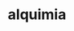 ---
title: "alquimia"
layout: cache
categories: [package, develop]
meta: {"versions": ["1.0.10"], "compilers": ["gcc@=11.1.0", "gcc@=11.4.0", "gcc@=9.4.0"], "oss": ["ubuntu20.04"], "platforms": ["linux"], "targets": ["aarch64", "neoverse_v1", "ppc64le", "x86_64_v3"], "stacks": ["e4s", "e4s-arm", "e4s-neoverse_v1", "e4s-power", "root"], "num_specs": 34, "num_specs_by_stack": {"root": 34, "e4s-arm": 5, "e4s-neoverse_v1": 6, "e4s-power": 11, "e4s": 12}}
spec_details: [{"hash": "koxd5yweq4ylgmeeohp6qgcd5hecaoav", "compiler": "gcc@=11.4.0", "versions": ["1.0.10"], "os": "ubuntu20.04", "platform": "linux", "target": "aarch64", "variants": ["build_system=cmake", "build_type=Release", "generator=make", "~ipo", "+shared"], "stacks": ["root", "e4s-arm"], "size": "-", "tarball": "https://binaries.spack.io/develop/build_cache/linux-ubuntu20.04-aarch64/gcc-11.4.0/alquimia-1.0.10/linux-ubuntu20.04-aarch64-gcc-11.4.0-alquimia-1.0.10-koxd5yweq4ylgmeeohp6qgcd5hecaoav.spack"}, {"hash": "jubtp3aaqf3meeiybmn6zcjjwriudf62", "compiler": "gcc@=11.4.0", "versions": ["1.0.10"], "os": "ubuntu20.04", "platform": "linux", "target": "aarch64", "variants": ["build_system=cmake", "build_type=Release", "generator=make", "~ipo", "+shared"], "stacks": ["root", "e4s-arm"], "size": "-", "tarball": "https://binaries.spack.io/develop/build_cache/linux-ubuntu20.04-aarch64/gcc-11.4.0/alquimia-1.0.10/linux-ubuntu20.04-aarch64-gcc-11.4.0-alquimia-1.0.10-jubtp3aaqf3meeiybmn6zcjjwriudf62.spack"}, {"hash": "slreplrkftgcae5azu3dwsg7nzn3a62p", "compiler": "gcc@=11.4.0", "versions": ["1.0.10"], "os": "ubuntu20.04", "platform": "linux", "target": "aarch64", "variants": ["build_system=cmake", "build_type=Release", "generator=make", "~ipo", "+shared"], "stacks": ["root", "e4s-arm"], "size": "-", "tarball": "https://binaries.spack.io/develop/build_cache/linux-ubuntu20.04-aarch64/gcc-11.4.0/alquimia-1.0.10/linux-ubuntu20.04-aarch64-gcc-11.4.0-alquimia-1.0.10-slreplrkftgcae5azu3dwsg7nzn3a62p.spack"}, {"hash": "4btsxyywwuwi4ten3sgb3jsjrtbmvfxk", "compiler": "gcc@=11.4.0", "versions": ["1.0.10"], "os": "ubuntu20.04", "platform": "linux", "target": "aarch64", "variants": ["build_system=cmake", "build_type=Release", "generator=make", "~ipo", "+shared"], "stacks": ["root", "e4s-arm"], "size": "-", "tarball": "https://binaries.spack.io/develop/build_cache/linux-ubuntu20.04-aarch64/gcc-11.4.0/alquimia-1.0.10/linux-ubuntu20.04-aarch64-gcc-11.4.0-alquimia-1.0.10-4btsxyywwuwi4ten3sgb3jsjrtbmvfxk.spack"}, {"hash": "e2rhchk4apvzlvqb2gtrvdxxzjyzaa5l", "compiler": "gcc@=11.4.0", "versions": ["1.0.10"], "os": "ubuntu20.04", "platform": "linux", "target": "aarch64", "variants": ["build_system=cmake", "build_type=Release", "generator=make", "~ipo", "+shared"], "stacks": ["root", "e4s-arm"], "size": "-", "tarball": "https://binaries.spack.io/develop/build_cache/linux-ubuntu20.04-aarch64/gcc-11.4.0/alquimia-1.0.10/linux-ubuntu20.04-aarch64-gcc-11.4.0-alquimia-1.0.10-e2rhchk4apvzlvqb2gtrvdxxzjyzaa5l.spack"}, {"hash": "4rdsonek5jofl2kwr4rlc7yohwi5zk3t", "compiler": "gcc@=11.4.0", "versions": ["1.0.10"], "os": "ubuntu20.04", "platform": "linux", "target": "neoverse_v1", "variants": ["build_system=cmake", "build_type=Release", "generator=make", "~ipo", "+shared"], "stacks": ["e4s-neoverse_v1", "root"], "size": "-", "tarball": "https://binaries.spack.io/develop/build_cache/linux-ubuntu20.04-neoverse_v1/gcc-11.4.0/alquimia-1.0.10/linux-ubuntu20.04-neoverse_v1-gcc-11.4.0-alquimia-1.0.10-4rdsonek5jofl2kwr4rlc7yohwi5zk3t.spack"}, {"hash": "bnv5fjon4s6siwxf2hpmi5qdvjw7hihn", "compiler": "gcc@=11.4.0", "versions": ["1.0.10"], "os": "ubuntu20.04", "platform": "linux", "target": "neoverse_v1", "variants": ["build_system=cmake", "build_type=Release", "generator=make", "~ipo", "+shared"], "stacks": ["e4s-neoverse_v1", "root"], "size": "-", "tarball": "https://binaries.spack.io/develop/build_cache/linux-ubuntu20.04-neoverse_v1/gcc-11.4.0/alquimia-1.0.10/linux-ubuntu20.04-neoverse_v1-gcc-11.4.0-alquimia-1.0.10-bnv5fjon4s6siwxf2hpmi5qdvjw7hihn.spack"}, {"hash": "kpzmz32uvg3stz5ih3ggckljuxzs3dhg", "compiler": "gcc@=11.4.0", "versions": ["1.0.10"], "os": "ubuntu20.04", "platform": "linux", "target": "neoverse_v1", "variants": ["build_system=cmake", "build_type=Release", "generator=make", "~ipo", "+shared"], "stacks": ["e4s-neoverse_v1", "root"], "size": "-", "tarball": "https://binaries.spack.io/develop/build_cache/linux-ubuntu20.04-neoverse_v1/gcc-11.4.0/alquimia-1.0.10/linux-ubuntu20.04-neoverse_v1-gcc-11.4.0-alquimia-1.0.10-kpzmz32uvg3stz5ih3ggckljuxzs3dhg.spack"}, {"hash": "utojb3iom3p5eocszptgtha32vwp7czn", "compiler": "gcc@=11.4.0", "versions": ["1.0.10"], "os": "ubuntu20.04", "platform": "linux", "target": "neoverse_v1", "variants": ["build_system=cmake", "build_type=Release", "generator=make", "~ipo", "+shared"], "stacks": ["e4s-neoverse_v1", "root"], "size": "-", "tarball": "https://binaries.spack.io/develop/build_cache/linux-ubuntu20.04-neoverse_v1/gcc-11.4.0/alquimia-1.0.10/linux-ubuntu20.04-neoverse_v1-gcc-11.4.0-alquimia-1.0.10-utojb3iom3p5eocszptgtha32vwp7czn.spack"}, {"hash": "kqbzzwek6v5mrg2pwrnsldkyxmb3p7sq", "compiler": "gcc@=11.4.0", "versions": ["1.0.10"], "os": "ubuntu20.04", "platform": "linux", "target": "neoverse_v1", "variants": ["build_system=cmake", "build_type=Release", "generator=make", "~ipo", "+shared"], "stacks": ["e4s-neoverse_v1", "root"], "size": "-", "tarball": "https://binaries.spack.io/develop/build_cache/linux-ubuntu20.04-neoverse_v1/gcc-11.4.0/alquimia-1.0.10/linux-ubuntu20.04-neoverse_v1-gcc-11.4.0-alquimia-1.0.10-kqbzzwek6v5mrg2pwrnsldkyxmb3p7sq.spack"}, {"hash": "lr5kiyf5brlyqdkm443sslzr7pzlf4jv", "compiler": "gcc@=11.4.0", "versions": ["1.0.10"], "os": "ubuntu20.04", "platform": "linux", "target": "neoverse_v1", "variants": ["build_system=cmake", "build_type=Release", "generator=make", "~ipo", "+shared"], "stacks": ["e4s-neoverse_v1", "root"], "size": "-", "tarball": "https://binaries.spack.io/develop/build_cache/linux-ubuntu20.04-neoverse_v1/gcc-11.4.0/alquimia-1.0.10/linux-ubuntu20.04-neoverse_v1-gcc-11.4.0-alquimia-1.0.10-lr5kiyf5brlyqdkm443sslzr7pzlf4jv.spack"}, {"hash": "3mglpuepfwn3mjexn5bbrrd5x74upjwg", "compiler": "gcc@=11.1.0", "versions": ["1.0.10"], "os": "ubuntu20.04", "platform": "linux", "target": "ppc64le", "variants": ["build_system=cmake", "build_type=Release", "generator=make", "~ipo", "+shared"], "stacks": ["e4s-power", "root"], "size": "-", "tarball": "https://binaries.spack.io/develop/build_cache/linux-ubuntu20.04-ppc64le/gcc-11.1.0/alquimia-1.0.10/linux-ubuntu20.04-ppc64le-gcc-11.1.0-alquimia-1.0.10-3mglpuepfwn3mjexn5bbrrd5x74upjwg.spack"}, {"hash": "2dzualnznebhcnk6ab3fdxmtu6omhw72", "compiler": "gcc@=11.1.0", "versions": ["1.0.10"], "os": "ubuntu20.04", "platform": "linux", "target": "ppc64le", "variants": ["build_system=cmake", "build_type=Release", "generator=make", "~ipo", "+shared"], "stacks": ["e4s-power", "root"], "size": "-", "tarball": "https://binaries.spack.io/develop/build_cache/linux-ubuntu20.04-ppc64le/gcc-11.1.0/alquimia-1.0.10/linux-ubuntu20.04-ppc64le-gcc-11.1.0-alquimia-1.0.10-2dzualnznebhcnk6ab3fdxmtu6omhw72.spack"}, {"hash": "74vwgpv3agcmcjgj5tygawgcz3bdzfsy", "compiler": "gcc@=9.4.0", "versions": ["1.0.10"], "os": "ubuntu20.04", "platform": "linux", "target": "ppc64le", "variants": ["build_system=cmake", "build_type=Release", "generator=make", "~ipo", "+shared"], "stacks": ["e4s-power", "root"], "size": "-", "tarball": "https://binaries.spack.io/develop/build_cache/linux-ubuntu20.04-ppc64le/gcc-9.4.0/alquimia-1.0.10/linux-ubuntu20.04-ppc64le-gcc-9.4.0-alquimia-1.0.10-74vwgpv3agcmcjgj5tygawgcz3bdzfsy.spack"}, {"hash": "ix6kusfraadrs32tx4zajebge7mmmhlf", "compiler": "gcc@=9.4.0", "versions": ["1.0.10"], "os": "ubuntu20.04", "platform": "linux", "target": "ppc64le", "variants": ["build_system=cmake", "build_type=Release", "generator=make", "~ipo", "+shared"], "stacks": ["e4s-power", "root"], "size": "-", "tarball": "https://binaries.spack.io/develop/build_cache/linux-ubuntu20.04-ppc64le/gcc-9.4.0/alquimia-1.0.10/linux-ubuntu20.04-ppc64le-gcc-9.4.0-alquimia-1.0.10-ix6kusfraadrs32tx4zajebge7mmmhlf.spack"}, {"hash": "khemvoghbbvu5c7irjbkqx6ba6iii44y", "compiler": "gcc@=9.4.0", "versions": ["1.0.10"], "os": "ubuntu20.04", "platform": "linux", "target": "ppc64le", "variants": ["build_system=cmake", "build_type=Release", "generator=make", "~ipo", "+shared"], "stacks": ["e4s-power", "root"], "size": "-", "tarball": "https://binaries.spack.io/develop/build_cache/linux-ubuntu20.04-ppc64le/gcc-9.4.0/alquimia-1.0.10/linux-ubuntu20.04-ppc64le-gcc-9.4.0-alquimia-1.0.10-khemvoghbbvu5c7irjbkqx6ba6iii44y.spack"}, {"hash": "q3ahicimbz3xl3j2jtmjlqvs2a5v7w45", "compiler": "gcc@=9.4.0", "versions": ["1.0.10"], "os": "ubuntu20.04", "platform": "linux", "target": "ppc64le", "variants": ["build_system=cmake", "build_type=Release", "generator=make", "~ipo", "+shared"], "stacks": ["e4s-power", "root"], "size": "-", "tarball": "https://binaries.spack.io/develop/build_cache/linux-ubuntu20.04-ppc64le/gcc-9.4.0/alquimia-1.0.10/linux-ubuntu20.04-ppc64le-gcc-9.4.0-alquimia-1.0.10-q3ahicimbz3xl3j2jtmjlqvs2a5v7w45.spack"}, {"hash": "lnaxzbyb7ilnsydogx5ynhl2vjorlfqc", "compiler": "gcc@=9.4.0", "versions": ["1.0.10"], "os": "ubuntu20.04", "platform": "linux", "target": "ppc64le", "variants": ["build_system=cmake", "build_type=Release", "generator=make", "~ipo", "+shared"], "stacks": ["e4s-power", "root"], "size": "-", "tarball": "https://binaries.spack.io/develop/build_cache/linux-ubuntu20.04-ppc64le/gcc-9.4.0/alquimia-1.0.10/linux-ubuntu20.04-ppc64le-gcc-9.4.0-alquimia-1.0.10-lnaxzbyb7ilnsydogx5ynhl2vjorlfqc.spack"}, {"hash": "vuvbban2pvqopxfo5a6ispm4rq3eozaw", "compiler": "gcc@=9.4.0", "versions": ["1.0.10"], "os": "ubuntu20.04", "platform": "linux", "target": "ppc64le", "variants": ["build_system=cmake", "build_type=Release", "generator=make", "~ipo", "+shared"], "stacks": ["e4s-power", "root"], "size": "-", "tarball": "https://binaries.spack.io/develop/build_cache/linux-ubuntu20.04-ppc64le/gcc-9.4.0/alquimia-1.0.10/linux-ubuntu20.04-ppc64le-gcc-9.4.0-alquimia-1.0.10-vuvbban2pvqopxfo5a6ispm4rq3eozaw.spack"}, {"hash": "aqz4tdxaq7wub6hcbk3exohzfjzwt2xo", "compiler": "gcc@=9.4.0", "versions": ["1.0.10"], "os": "ubuntu20.04", "platform": "linux", "target": "ppc64le", "variants": ["build_system=cmake", "build_type=Release", "generator=make", "~ipo", "+shared"], "stacks": ["e4s-power", "root"], "size": "-", "tarball": "https://binaries.spack.io/develop/build_cache/linux-ubuntu20.04-ppc64le/gcc-9.4.0/alquimia-1.0.10/linux-ubuntu20.04-ppc64le-gcc-9.4.0-alquimia-1.0.10-aqz4tdxaq7wub6hcbk3exohzfjzwt2xo.spack"}, {"hash": "stwwonghplfsxclledelvsgudsjmcmxk", "compiler": "gcc@=9.4.0", "versions": ["1.0.10"], "os": "ubuntu20.04", "platform": "linux", "target": "ppc64le", "variants": ["build_system=cmake", "build_type=Release", "generator=make", "~ipo", "+shared"], "stacks": ["e4s-power", "root"], "size": "-", "tarball": "https://binaries.spack.io/develop/build_cache/linux-ubuntu20.04-ppc64le/gcc-9.4.0/alquimia-1.0.10/linux-ubuntu20.04-ppc64le-gcc-9.4.0-alquimia-1.0.10-stwwonghplfsxclledelvsgudsjmcmxk.spack"}, {"hash": "zjthnwzwhtwpbqkpimrmkcejqbaz25ze", "compiler": "gcc@=9.4.0", "versions": ["1.0.10"], "os": "ubuntu20.04", "platform": "linux", "target": "ppc64le", "variants": ["build_system=cmake", "build_type=Release", "generator=make", "~ipo", "+shared"], "stacks": ["e4s-power", "root"], "size": "-", "tarball": "https://binaries.spack.io/develop/build_cache/linux-ubuntu20.04-ppc64le/gcc-9.4.0/alquimia-1.0.10/linux-ubuntu20.04-ppc64le-gcc-9.4.0-alquimia-1.0.10-zjthnwzwhtwpbqkpimrmkcejqbaz25ze.spack"}, {"hash": "kr27qpk2strl7yy2b6bfmpwdwxxzhtjt", "compiler": "gcc@=11.1.0", "versions": ["1.0.10"], "os": "ubuntu20.04", "platform": "linux", "target": "x86_64_v3", "variants": ["build_system=cmake", "build_type=Release", "generator=make", "~ipo", "+shared"], "stacks": ["e4s", "root"], "size": "-", "tarball": "https://binaries.spack.io/develop/build_cache/linux-ubuntu20.04-x86_64_v3/gcc-11.1.0/alquimia-1.0.10/linux-ubuntu20.04-x86_64_v3-gcc-11.1.0-alquimia-1.0.10-kr27qpk2strl7yy2b6bfmpwdwxxzhtjt.spack"}, {"hash": "lzvr7chm4fykoe2cqh4j3xxpgbvd7nhd", "compiler": "gcc@=11.1.0", "versions": ["1.0.10"], "os": "ubuntu20.04", "platform": "linux", "target": "x86_64_v3", "variants": ["build_system=cmake", "build_type=Release", "generator=make", "~ipo", "+shared"], "stacks": ["e4s", "root"], "size": "-", "tarball": "https://binaries.spack.io/develop/build_cache/linux-ubuntu20.04-x86_64_v3/gcc-11.1.0/alquimia-1.0.10/linux-ubuntu20.04-x86_64_v3-gcc-11.1.0-alquimia-1.0.10-lzvr7chm4fykoe2cqh4j3xxpgbvd7nhd.spack"}, {"hash": "a7sltnppoe25mgcolanwawam3wwwl7wy", "compiler": "gcc@=11.4.0", "versions": ["1.0.10"], "os": "ubuntu20.04", "platform": "linux", "target": "x86_64_v3", "variants": ["build_system=cmake", "build_type=Release", "generator=make", "~ipo", "+shared"], "stacks": ["e4s", "root"], "size": "-", "tarball": "https://binaries.spack.io/develop/build_cache/linux-ubuntu20.04-x86_64_v3/gcc-11.4.0/alquimia-1.0.10/linux-ubuntu20.04-x86_64_v3-gcc-11.4.0-alquimia-1.0.10-a7sltnppoe25mgcolanwawam3wwwl7wy.spack"}, {"hash": "m65cqbfwkcbfkcx5tuseq246366jkpur", "compiler": "gcc@=11.4.0", "versions": ["1.0.10"], "os": "ubuntu20.04", "platform": "linux", "target": "x86_64_v3", "variants": ["build_system=cmake", "build_type=Release", "generator=make", "~ipo", "+shared"], "stacks": ["e4s", "root"], "size": "-", "tarball": "https://binaries.spack.io/develop/build_cache/linux-ubuntu20.04-x86_64_v3/gcc-11.4.0/alquimia-1.0.10/linux-ubuntu20.04-x86_64_v3-gcc-11.4.0-alquimia-1.0.10-m65cqbfwkcbfkcx5tuseq246366jkpur.spack"}, {"hash": "cps3gspwdnwe7atqbmefkae3cyxotd22", "compiler": "gcc@=11.4.0", "versions": ["1.0.10"], "os": "ubuntu20.04", "platform": "linux", "target": "x86_64_v3", "variants": ["build_system=cmake", "build_type=Release", "generator=make", "~ipo", "+shared"], "stacks": ["e4s", "root"], "size": "-", "tarball": "https://binaries.spack.io/develop/build_cache/linux-ubuntu20.04-x86_64_v3/gcc-11.4.0/alquimia-1.0.10/linux-ubuntu20.04-x86_64_v3-gcc-11.4.0-alquimia-1.0.10-cps3gspwdnwe7atqbmefkae3cyxotd22.spack"}, {"hash": "ma7cqll255do2rgsji7ypp3zbpn5kk2o", "compiler": "gcc@=11.4.0", "versions": ["1.0.10"], "os": "ubuntu20.04", "platform": "linux", "target": "x86_64_v3", "variants": ["build_system=cmake", "build_type=Release", "generator=make", "~ipo", "+shared"], "stacks": ["e4s", "root"], "size": "-", "tarball": "https://binaries.spack.io/develop/build_cache/linux-ubuntu20.04-x86_64_v3/gcc-11.4.0/alquimia-1.0.10/linux-ubuntu20.04-x86_64_v3-gcc-11.4.0-alquimia-1.0.10-ma7cqll255do2rgsji7ypp3zbpn5kk2o.spack"}, {"hash": "ohd2hisxdqunbhlmduwcjqk24qtqliuq", "compiler": "gcc@=11.4.0", "versions": ["1.0.10"], "os": "ubuntu20.04", "platform": "linux", "target": "x86_64_v3", "variants": ["build_system=cmake", "build_type=Release", "generator=make", "~ipo", "+shared"], "stacks": ["e4s", "root"], "size": "-", "tarball": "https://binaries.spack.io/develop/build_cache/linux-ubuntu20.04-x86_64_v3/gcc-11.4.0/alquimia-1.0.10/linux-ubuntu20.04-x86_64_v3-gcc-11.4.0-alquimia-1.0.10-ohd2hisxdqunbhlmduwcjqk24qtqliuq.spack"}, {"hash": "pyl63lx45qjk4htt33xmalclwjgojgat", "compiler": "gcc@=11.4.0", "versions": ["1.0.10"], "os": "ubuntu20.04", "platform": "linux", "target": "x86_64_v3", "variants": ["build_system=cmake", "build_type=Release", "generator=make", "~ipo", "+shared"], "stacks": ["e4s", "root"], "size": "-", "tarball": "https://binaries.spack.io/develop/build_cache/linux-ubuntu20.04-x86_64_v3/gcc-11.4.0/alquimia-1.0.10/linux-ubuntu20.04-x86_64_v3-gcc-11.4.0-alquimia-1.0.10-pyl63lx45qjk4htt33xmalclwjgojgat.spack"}, {"hash": "lyp7l53wst7qpwzmabebchvyvk2wdibf", "compiler": "gcc@=11.4.0", "versions": ["1.0.10"], "os": "ubuntu20.04", "platform": "linux", "target": "x86_64_v3", "variants": ["build_system=cmake", "build_type=Release", "generator=make", "~ipo", "+shared"], "stacks": ["e4s", "root"], "size": "-", "tarball": "https://binaries.spack.io/develop/build_cache/linux-ubuntu20.04-x86_64_v3/gcc-11.4.0/alquimia-1.0.10/linux-ubuntu20.04-x86_64_v3-gcc-11.4.0-alquimia-1.0.10-lyp7l53wst7qpwzmabebchvyvk2wdibf.spack"}, {"hash": "utkgvctbarkgjbhcw5mg7tgdaz6qt6hw", "compiler": "gcc@=11.4.0", "versions": ["1.0.10"], "os": "ubuntu20.04", "platform": "linux", "target": "x86_64_v3", "variants": ["build_system=cmake", "build_type=Release", "generator=make", "~ipo", "+shared"], "stacks": ["e4s", "root"], "size": "-", "tarball": "https://binaries.spack.io/develop/build_cache/linux-ubuntu20.04-x86_64_v3/gcc-11.4.0/alquimia-1.0.10/linux-ubuntu20.04-x86_64_v3-gcc-11.4.0-alquimia-1.0.10-utkgvctbarkgjbhcw5mg7tgdaz6qt6hw.spack"}, {"hash": "qfypv5pfjervrd6ttdialtti6iovsav4", "compiler": "gcc@=11.4.0", "versions": ["1.0.10"], "os": "ubuntu20.04", "platform": "linux", "target": "x86_64_v3", "variants": ["build_system=cmake", "build_type=Release", "generator=make", "~ipo", "+shared"], "stacks": ["e4s", "root"], "size": "-", "tarball": "https://binaries.spack.io/develop/build_cache/linux-ubuntu20.04-x86_64_v3/gcc-11.4.0/alquimia-1.0.10/linux-ubuntu20.04-x86_64_v3-gcc-11.4.0-alquimia-1.0.10-qfypv5pfjervrd6ttdialtti6iovsav4.spack"}, {"hash": "wg6x4jyhwhljg4yphkonkuajdwwdz2fk", "compiler": "gcc@=11.4.0", "versions": ["1.0.10"], "os": "ubuntu20.04", "platform": "linux", "target": "x86_64_v3", "variants": ["build_system=cmake", "build_type=Release", "generator=make", "~ipo", "+shared"], "stacks": ["e4s", "root"], "size": "-", "tarball": "https://binaries.spack.io/develop/build_cache/linux-ubuntu20.04-x86_64_v3/gcc-11.4.0/alquimia-1.0.10/linux-ubuntu20.04-x86_64_v3-gcc-11.4.0-alquimia-1.0.10-wg6x4jyhwhljg4yphkonkuajdwwdz2fk.spack"}]
---